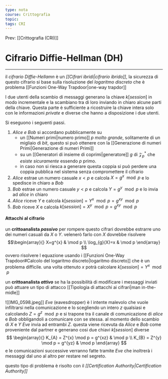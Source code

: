 ```yaml
---
type: nota
course: Crittografia
topic: 
tags: CRI
---
```


Prev: [[Crittografia (CRI)]]

# Cifrario Diffie-Hellman (DH)
---
il _cifrario Diffie-Hellamn_ è un  _[[Cifrari ibridi|cifrario ibrido]]_, la sicurezza di questo cifrario si base sulla risoluzione del _logaritmo discreto_ che è problema [[Funzioni One-Way Trapdoor|one-way trapdor]] 

I due utenti della scambio di messaggi generano la chiave $k[session]$ in modo incrementale e la scambiano tra di loro  inviando in chiaro alcune parti della chiave. Questa parte è sufficiente a ricostruire la chiave intera solo con le informazioni _private_ e diverse che hanno a disposizione i due utenti. 

Si eseguono i seguenti passi.
1.  _Alice e Bob_ si accordano pubblicamente su 
	- un [[Numeri primi|numero primo]]  $p$ _molto grande_, solitamente di un migliaio di _bit_, questo si può ottenere con la [[Generazione di numeri Primi|Generazione di numeri Primi]] 
	- su un [[Generatori di insieme di coprimi|generatore]] $g$ di $\mathcal{Z}_{p}^{*}$ che _esiste sicuramente_ essendo $p$ primo. 
	- in caso non si riesca a generare questa coppia si può perdere una coppia pubblica nel sistema senza compromettere il cifrario
2. _Alice_ estrae un numero casuale $x<p$  e calcola $X = g^{x} \mod p$ e lo spedisce in chiaro a _Bob_ 
3. _Bob_ estrae un numero casuale $y < p$ e calcola $Y= g^{y} \mod  p$ e lo invia ad _alice_ in chiaro
4.  _Alice_ riceve $Y$  e calcola $k[session] = Y^{x} \mod p = g^{xy} \mod  p$
5. _Bob_ riceve $X$ e calcola $k[session] = X^{y} \mod p = g^{xy} \mod p$

#### Attacchi al cifrario
un __crittoanalista *passivo*__ per rompere questo cifrari dovrebbe estrarre uno dei numeri casuali da $X$ o $Y$.
velenerò farlo con $X$ dovrebbe risolvere $$\begin{array}{}
X=g^{x} & \mod  p \\
\log_{g}(X)=x  & \mod   p
\end{array}
$$ovvero risolvere l equazione usando i [[Funzioni One-Way Trapdoor#Calcolo del logaritmo discreto|logaritmo discreto]] che è un problema difficile.
una volta ottenuto $x$ potrà calcolare $k[session]=Y^{x}\mod p$ 


un __crittoanalista *attivo*__ se ha la possibilità di modificare i messaggi inviati può attuare un tipo di attacco [[Tipologia di attacchi ai cifrari|man in-the-midle]] 

![[IMG_0598.jpeg]]
_Eve_ (eavesdropper) è l intente malevolo che vuole infiltrarsi nella comunicazione e lo scegliendo un intero $z$ qualsiasi e calcolando $Z =g^{z} \mod  p$ e si trapone tra il canale di comunicazione di _alice_ e _Bob_ obbligandoli a comunicare con se stessa.
al momento dello scambio di $X$ e $Y$ _Eve_ invia ad entrambi $Z$. questa viene ricevuta da _Alice_ e _Bob_ come proveniente dal partner e generano cosi due chiavi $k[session]$ diverse $$
\begin{array}{}
K_{A} = Z^{x} \mod  p = g^{xz}  & \mod p \\
K_{B} = Z^{y} \mod  p = g^{yz}  & \mod p
\end{array}
$$e le comunicazioni successive verranno fatte tramite _Eve_ che inoltrerà i messaggi dal uno al altro per restare nel segreto.

questo tipo di problema è risolto con il _[[Certification Authority|Certification Authority]]_
